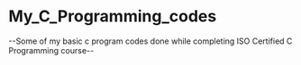 # My_C_Programming_codes
--Some of my basic c program codes done while completing ISO Certified C Programming course-- 

